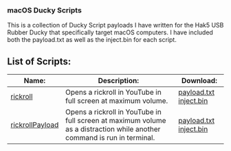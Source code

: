 ### macOS Ducky Scripts
This is a collection of Ducky Script payloads I have written for the Hak5 USB Rubber Ducky that specifically target macOS computers. I have included both the payload.txt as well as the inject.bin for each script.

## List of Scripts:
Name: | Description: | Download:
--- | --- | ---
[rickroll](/rickroll) | Opens a rickroll in YouTube in full screen at maximum volume. | [payload.txt](/rickroll/payload.txt) [inject.bin](/rickroll/inject.bin)
[rickrollPayload](/rickrollPayload) | Opens a rickroll in YouTube in full screen at maximum volume as a distraction while another command is run in terminal. | [payload.txt](/rickrollPayload/payload.txt) [inject.bin](/rickrollPayload/inject.bin)
